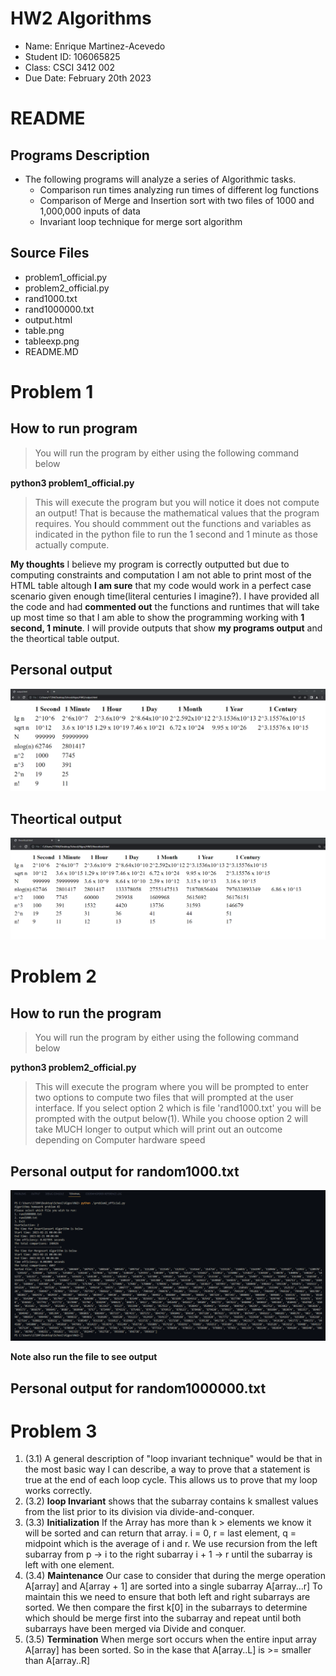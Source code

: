 # HW2 Algorithms


* Name: Enrique Martinez-Acevedo
* Student ID: 106065825
* Class: CSCI 3412 002
* Due Date: February 20th 2023

# README

## Programs Description

* The following programs will analyze a series of Algorithmic tasks.
  * Comparison run times analyzing run times of different log functions
  * Comparison of Merge and Insertion sort with two files of 1000 and 1,000,000 inputs of data
  * Invariant loop technique for merge sort algorithm

## Source Files
* problem1_official.py
* problem2_official.py
* rand1000.txt
* rand1000000.txt
* output.html
* table.png
* tableexp.png
* README.MD

# Problem 1

## How to run program

> You will run the program by either using the following command below 

**python3 problem1_official.py**
> This will execute the program but you will notice it does not compute an output! That is because the mathematical values that the program requires. You should commment out the functions and variables as indicated in the python file to run the 1 second and 1 minute as those actually compute. 

**My thoughts** I believe my program is correctly outputted but due to computing constraints and computation I am not able to print most of the HTML table altough **I am sure** that my code would work in a perfect case scenario given enough time(literal centuries I imagine?). I have provided all the code and had **commented out** the functions and runtimes that will take up most time so that I am able to show the programming working with **1 second, 1 minute**. I will provide outputs that show **my programs output** and the theortical table output.

## Personal output

![alt text](table.png "output")                                                                                


## Theortical output

![alt text](tableexp.png "output")   



# Problem 2

## How to run the program
> You will run the program by either using the following command below 

**python3 problem2_official.py**
> This will execute the program where you will be prompted to enter two options to compute two files that will prompted at the user interface. If you select option 2 which is file 'rand1000.txt' you will be prompted with the output below(1). While you choose option 2 will take MUCH longer to output which will print out an outcome depending on Computer hardware speed


## Personal output for random1000.txt
![alt text](problem2output.png "output")   

**Note also run the file to see output**

## Personal output for random1000000.txt
# Problem 3

1. (3.1) A general description of "loop invariant technique" would be that in the most basic way I can describe, a way to prove that a statement is true at the end of each loop cycle. This allows us to prove that my loop works correctly.
2. (3.2) **loop Invariant** shows that the subarray contains k smallest values from the list prior to its division via divide-and-conquer. 
3. (3.3) **Initialization** If the Array has more than k > elements we know it will be sorted and can return that array. i = 0, r = last element, q = midpoint which is the average of i and r. We use recursion from the left subarray from p -> i to the right subarray i + 1 -> r until the subarray is left with one element.
4. (3.4) **Maintenance** Our case to consider that during the merge operation A[array] and A[array + 1] are sorted into a single subarray A[array...r] To maintain this we need to ensure that both left and right subarrays are sorted. We then compare the first k[0] in the subarrays to determine which should be merge first into the subarray and repeat until both subarrays have been merged via Divide and conquer. 
5. (3.5) **Termination** When merge sort occurs when the entire input array A[array] has been sorted. So in the kase that A[array..L] is >= smaller than A[array..R]